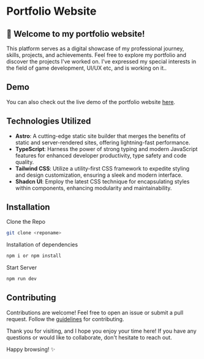 # Portfolio Website

## 👋 Welcome to my portfolio website! 

This platform serves as a digital showcase of my professional journey, skills, projects, and achievements. Feel free to explore my portfolio and discover the projects I've worked on. I've expressed my special interests in the field of game development, UI/UX etc, and is working on it..

## Demo

You can also check out the live demo of the portfolio website [here](https://alvindennis.vercel.app/).

## Technologies Utilized

- **Astro**: A cutting-edge static site builder that merges the benefits of static and server-rendered sites, offering lightning-fast performance.
- **TypeScript**: Harness the power of strong typing and modern JavaScript features for enhanced developer productivity, type safety and code quality.
- **Tailwind CSS**: Utilize a utility-first CSS framework to expedite styling and design customization, ensuring a sleek and modern interface.
- **Shadcn UI**: Employ the latest CSS technique for encapsulating styles within components, enhancing modularity and maintainability.

## Installation

Clone the Repo

```bash
git clone <reponame>
```

Installation of dependencies

```bash
npm i or npm install
```

Start Server

```bash
npm run dev
```
## Contributing

Contributions are welcome! Feel free to open an issue or submit a pull request. Follow the [guidelines](https://github.com/alvin-dennis/Personal-Portfolio-2.0/blob/main/CONTRIBUTING.md) for contributing.

Thank you for visiting, and I hope you enjoy your time here! If you have any questions or would like to collaborate, don't hesitate to reach out.

Happy browsing! ✨
